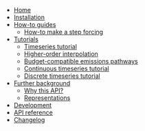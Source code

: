 <!---
Navigation specification

See https://oprypin.github.io/mkdocs-literate-nav/
-->
- [Home](index.md)
- [Installation](installation.md)
- [How-to guides](how-to-guides/index.md)
    - [How-to make a step forcing](how-to-guides/how-to-make-a-step-forcing.py)
- [Tutorials](tutorials/index.md)
    - [Timeseries tutorial](tutorials/timeseries_tutorial.py)
    - [Higher-order interpolation](tutorials/higher_order_interpolation.py)
    - [Budget-compatible emissions pathways](tutorials/budget_compatible_pathways.py)
    - [Continuous timeseries tutorial](tutorials/continuous_timeseries_tutorial.py)
    - [Discrete timeseries tutorial](tutorials/discrete_timeseries_tutorial.py)
- [Further background](further-background/index.md)
    - [Why this API?](further-background/why-this-api.py)
    - [Representations](further-background/representations.py)
- [Development](development.md)
- [API reference](api/continuous_timeseries/)
- [Changelog](changelog.md)
